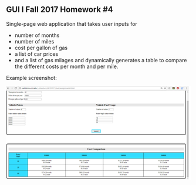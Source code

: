 
## GUI I Fall 2017 Homework #4

Single-page web application that takes user inputs for
- number of months
- number of miles
- cost per gallon of gas
- a list of car prices
- and a list of gas milages
and dynamically generates a table to compare the different costs per month and per mile.

Example screenshot:<br>

![Screenshot](screenshot.png)

